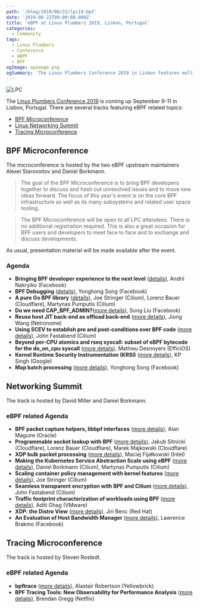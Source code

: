 ```yaml
---
path: '/blog/2019/08/22/lpc19-bpf'
date: '2019-08-22T09:00:00.000Z'
title: 'eBPF at Linux Plumbers 2019, Lisbon, Portugal'
categories:
  - Community
tags:
  - Linux Plumbers
  - Conference
  - eBPF
  - BPF
ogImage: ogimage.png
ogSummary: 'The Linux Plumbers Conference 2019 in Lisbon features multiple eBPF sessions across BPF, Networking, and Tracing tracks from top kernel experts.'
---
```


![LPC](ogimage.png)

The [Linux Plumbers Conference 2019](https://linuxplumbersconf.org/event/4) is
coming up September 9-11 in Lisbon, Portugal. There are several tracks
featuring eBPF related topics:

- [BPF Microconference](https://linuxplumbersconf.org/event/4/sessions/62/#20190911)
- [Linux Networking Summit](https://linuxplumbersconf.org/event/4/sessions/41/#all)
- [Tracing Microconference](https://linuxplumbersconf.org/event/4/sessions/49/#20190911)

## BPF Microconference

The microconference is hosted by the two eBPF upstream maintainers Alexei
Starovoitov and Daniel Borkmann.

> The goal of the BPF Microconference is to bring BPF developers together to discuss and hash out unresolved issues and to move new ideas forward. The focus of this year's event is on the core BPF infrastructure as well as its many subsystems and related user space tooling.

> The BPF Microconference will be open to all LPC attendees. There is no additional registration required. This is also a great occasion for BPF users and developers to meet face to face and to exchange and discuss developments.

As usual, presentation material will be made available after the event.

### Agenda

- **Bringing BPF developer experience to the next level** ([details](https://linuxplumbersconf.org/event/4/contributions/448/)), Andrii Nakryiko (Facebook)
- **BPF Debugging** ([details](https://linuxplumbersconf.org/event/4/contributions/447/)), Yonghong Song (Facebook)
- **A pure Go BPF library** ([details](https://linuxplumbersconf.org/event/4/contributions/449/)), Joe Stringer (Cilium), Lorenz Bauer (Cloudflare), Martynas Pumputis (Cilium)
- **Do we need CAP_BPF_ADMIN?**([more details](https://linuxplumbersconf.org/event/4/contributions/452/)), Song Liu (Facebook)
- **Reuse host JIT back-end as offload back-end** ([more details](https://linuxplumbersconf.org/event/4/contributions/451/)), Jiong Wang (Netronome)
- **Using SCEV to establish pre and post-conditions over BPF code** ([more details](https://linuxplumbersconf.org/event/4/contributions/450/)), John Fastabend (Cilium)
- **Beyond per-CPU atomics and rseq syscall: subset of eBPF bytecode for the do_on_cpu syscall** ([more details](https://linuxplumbersconf.org/event/4/contributions/453/)), Mathieu Desnoyers (EfficiOS)
- **Kernel Runtime Security Instrumentation (KRSI)** ([more details](https://linuxplumbersconf.org/event/4/contributions/454/)), KP Singh (Google)
- **Map batch processing** ([more details](https://linuxplumbersconf.org/event/4/contributions/488/)), Yonghong Song (Facebook)

## Networking Summit

The track is hosted by David Miller and Daniel Borkmann.

### eBPF related Agenda

- **BPF packet capture helpers, libbpf interfaces** ([more details](https://linuxplumbersconf.org/event/4/contributions/489/)), Alan Maguire (Oracle)
- **Programmable socket lookup with BPF** ([more details](https://linuxplumbersconf.org/event/4/contributions/487/)), Jakub Sitnicki (Cloudflare), Lorenz Bauer (Cloudflare), Marek Majkowski (Cloudflare)
- **XDP bulk packet processing** ([more details](https://linuxplumbersconf.org/event/4/contributions/465/)), Maciej Fijałkowski (Intel)
- **Making the Kubernetes Service Abstraction Scale using eBPF** ([more details](https://linuxplumbersconf.org/event/4/contributions/458/)), Daniel Borkmann (Cilium), Martynas Pumputis (Cilium)
- **Scaling container policy management with kernel features** ([more details](https://linuxplumbersconf.org/event/4/contributions/464/)), Joe Stringer (Cilium)
- **Seamless transparent encryption with BPF and Cilium** ([more details](https://linuxplumbersconf.org/event/4/contributions/461/)), John Fastabend (Cilium)
- **Traffic footprint characterization of workloads using BPF** ([more details](https://linuxplumbersconf.org/event/4/contributions/490/)), Aditi Ghag (VMware)
- **XDP: the Distro View** ([more details](https://linuxplumbersconf.org/event/4/contributions/460/)), Jiri Benc (Red Hat)
- **An Evaluation of Host Bandwidth Manager** ([more details](https://linuxplumbersconf.org/event/4/contributions/486/)), Lawrence Brakmo (Facebook)

## Tracing Microconference

The track is hosted by Steven Rostedt.

### eBPF related Agenda

- **bpftrace** ([more details](https://linuxplumbersconf.org/event/4/contributions/441/)), Alastair Robertson (Yellowbrick)
- **BPF Tracing Tools: New Observability for Performance Analysis** ([more details](https://linuxplumbersconf.org/event/4/contributions/444/)), Brendan Gregg (Netflix)
